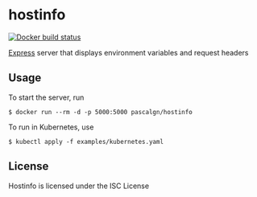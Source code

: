 # hostinfo

[![Docker build status](https://img.shields.io/docker/cloud/build/pascalgn/hostinfo.svg?style=flat-square)](https://hub.docker.com/r/pascalgn/hostinfo/)

[Express](https://expressjs.com/) server that displays environment variables and request headers

## Usage

To start the server, run

    $ docker run --rm -d -p 5000:5000 pascalgn/hostinfo

To run in Kubernetes, use

    $ kubectl apply -f examples/kubernetes.yaml

## License

Hostinfo is licensed under the ISC License
